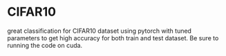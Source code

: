 # CIFAR10
great classification for CIFAR10 dataset using pytorch with tuned parameters to get high accuracy for both train and test dataset.
Be sure to running the code on cuda.
